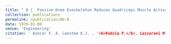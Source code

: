 ```yaml
---
title: " 8 |  Passive Knee Exoskeleton Reduces Quadriceps Muscle Activation During Downhill Skiing: A Pilot Study"
collection: publications
permalink: /publication/Ab-8
date: 1970-01-08
venue: 'Engineering'
citation: ' Azocar F. A. Leestma K.J. , '<b>Kudzia P.</b>, Lazzaroni M., Liu Y.,  Bayon C., Rampeltshammer W., Van Asseldonk E. Passive Knee Exoskeleton Reduces Quadriceps Muscle Activation During Downhill Skiing: A Pilot Study <i> IEEE Engineering in Medicine and Biology</i>. Berlin, Germany. <b>2019</b>'
---
```



